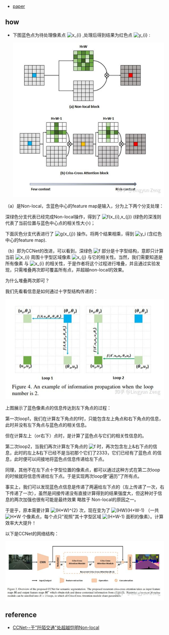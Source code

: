* [paper](paper/2018-CCNet--Criss-Cross-Attention-for-Semantic-Segmentation.pdf)

## how

* 下图蓝色点为待处理像素点 ![x_{i}](https://www.zhihu.com/equation?tex=x_%7Bi%7D) ,处理后得到结果为红色点 ![y_{i}](https://www.zhihu.com/equation?tex=y_%7Bi%7D) :

  ![img](readme/CCNet-Criss-Cross-Attention-for-Semantic-Segmentation-网络结构.png)

（a）是Non-local，含蓝色中心的feature map是输入，分为上下两个分支处理：

深绿色分支代表已经完成Non-local操作，得到了 ![f(x_{i},x_{j})](https://www.zhihu.com/equation?tex=f%28x_%7Bi%7D%2Cx_%7Bj%7D%29) (绿色的深浅则代表了当前位置与蓝色中心点的相关性大小)；

下面灰色分支代表进行了 ![g(x_{j})](https://www.zhihu.com/equation?tex=g%28x_%7Bj%7D%29) 操作。将两个结果相乘，得到 ![y_i](https://www.zhihu.com/equation?tex=y_i) (含红色中心的feature map).

（b）即为CCNet的改进，可以看到，深绿色 ![f](https://www.zhihu.com/equation?tex=f) 部分是十字型结构，意即只计算当前 ![x_{i}](https://www.zhihu.com/equation?tex=x_%7Bi%7D) 周围十字型区域像素 ![x_{j}](https://www.zhihu.com/equation?tex=x_%7Bj%7D) 与它的相关性。当然，我们需要知道是 所有像素 与 ![x_{i}](https://www.zhihu.com/equation?tex=x_%7Bi%7D) 的相关性，于是作者将这个过程进行堆叠，并且通过实验发现，只需堆叠两次即可覆盖所有点，并超越non-local的效果。



为什么堆叠两次即可？

我们先看看信息是如何通过十字型结构传递的：

![img](readme/CCNet-Criss-Cross-Attention-for-Semantic-Segmentation-信息传递.png)

上图展示了蓝色像素点的信息传达到左下角点的过程：

第一次loop1，我们在计算左下角点的f时，只能包含左上角点和右下角点的信息，此时并没有左下角点与蓝色点的相关信息。

但在计算左上（or右下）点时，是计算了蓝色点与它们的相关性信息的。

第二次loop2，当我们再次计算左下角点的 ![f](https://www.zhihu.com/equation?tex=f) 时，再次包含左上&右下点的信息，此时的左上&右下已经不是当初那个它们了2333，它们已经有了蓝色点 的信息，此时便可以间接地将蓝色点信息传递给左下点。

同理，其他不在左下点十字型位置的像素点，都可以通过这种方式在第二次loop的时候就将信息传递给左下点。于是实现两次loop便“遍历”了所有点。

事实上，我们可以发现蓝色点信息是传递了两遍给左下点的（左上传递了一次，右下传递了一次），虽然是间接传递没有直接计算得到的结果强度大，但这种对于信息的两次加强也很有可能是最终效果 略胜于 Non-local的原因之一。

于是乎，原本需要计算 ![(H*W)^{2}](https://www.zhihu.com/equation?tex=%28H%2AW%29%5E%7B2%7D) 次，现在变为了 ![(H*W)*(H+W-1)](https://www.zhihu.com/equation?tex=%28H%2AW%29%2A%28H%2BW-1%29) （一共 ![H*W](https://www.zhihu.com/equation?tex=H%2AW) 个像素点，每个点只"观照"其十字型区域 ![(H+W-1)](https://www.zhihu.com/equation?tex=%28H%2BW-1%29) 面积的像素）。计算效率大大提升！

以下是CCNet的网络结构：

![img](readme/CCNet-Criss-Cross-Attention-for-Semantic-Segmentation-网络结构-02.png)



## reference
* [CCNet--于"阡陌交通"处超越恺明Non-local](https://zhuanlan.zhihu.com/p/51393573)